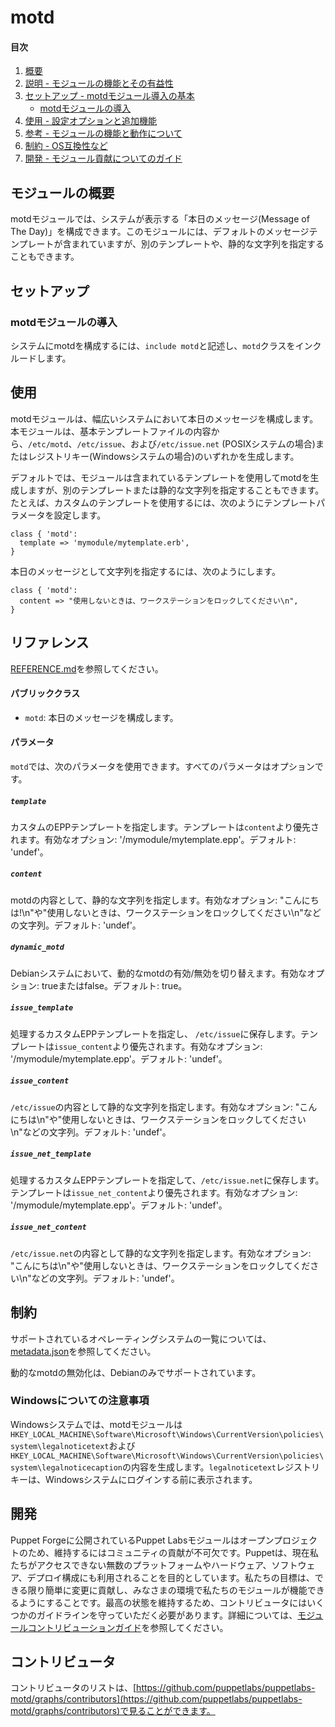# motd

#### 目次

1. [概要](#overview)
2. [説明 - モジュールの機能とその有益性](#module-description)
3. [セットアップ - motdモジュール導入の基本](#setup)
    * [motdモジュールの導入](#beginning-with-the-motd-module)
4. [使用 - 設定オプションと追加機能](#usage)
5. [参考 - モジュールの機能と動作について](#reference)
6. [制約 - OS互換性など](#limitations)
7. [開発 - モジュール貢献についてのガイド](#development)

## モジュールの概要

motdモジュールでは、システムが表示する「本日のメッセージ(Message of The Day)」を構成できます。このモジュールには、デフォルトのメッセージテンプレートが含まれていますが、別のテンプレートや、静的な文字列を指定することもできます。

## セットアップ

### motdモジュールの導入

システムにmotdを構成するには、`include motd`と記述し、`motd`クラスをインクルードします。

## 使用

motdモジュールは、幅広いシステムにおいて本日のメッセージを構成します。本モジュールは、基本テンプレートファイルの内容から、`/etc/motd`、`/etc/issue`、および`/etc/issue.net` (POSIXシステムの場合)またはレジストリキー(Windowsシステムの場合)のいずれかを生成します。

デフォルトでは、モジュールは含まれているテンプレートを使用してmotdを生成しますが、別のテンプレートまたは静的な文字列を指定することもできます。たとえば、カスタムのテンプレートを使用するには、次のようにテンプレートパラメータを設定します。

```puppet
class { 'motd':
  template => 'mymodule/mytemplate.erb',
}
```

本日のメッセージとして文字列を指定するには、次のようにします。

```puppet
class { 'motd':
  content => "使用しないときは、ワークステーションをロックしてください\n",
}
```


## リファレンス
[REFERENCE.md](https://github.com/puppetlabs/puppetlabs-motd/blob/master/REFERENCE.md)を参照してください。

#### パブリッククラス

* `motd`: 本日のメッセージを構成します。

#### パラメータ

`motd`では、次のパラメータを使用できます。すべてのパラメータはオプションです。

##### `template`

カスタムのEPPテンプレートを指定します。テンプレートは`content`より優先されます。有効なオプション:  '/mymodule/mytemplate.epp'。デフォルト: 'undef'。

##### `content`

motdの内容として、静的な文字列を指定します。有効なオプション: "こんにちは!\n"や"使用しないときは、ワークステーションをロックしてください\n"などの文字列。デフォルト: 'undef'。

##### `dynamic_motd`

Debianシステムにおいて、動的なmotdの有効/無効を切り替えます。有効なオプション:  trueまたはfalse。デフォルト: true。

##### `issue_template`

処理するカスタムEPPテンプレートを指定し、 `/etc/issue`に保存します。テンプレートは`issue_content`より優先されます。有効なオプション:  '/mymodule/mytemplate.epp'。デフォルト: 'undef'。

##### `issue_content`

`/etc/issue`の内容として静的な文字列を指定します。有効なオプション: "こんにちは\n"や"使用しないときは、ワークステーションをロックしてください\n"などの文字列。デフォルト: 'undef'。

##### `issue_net_template`

処理するカスタムEPPテンプレートを指定して、`/etc/issue.net`に保存します。テンプレートは`issue_net_content`より優先されます。有効なオプション:  '/mymodule/mytemplate.epp'。デフォルト: 'undef'。

##### `issue_net_content`

`/etc/issue.net`の内容として静的な文字列を指定します。有効なオプション: "こんにちは\n"や"使用しないときは、ワークステーションをロックしてください\n"などの文字列。デフォルト: 'undef'。

## 制約

サポートされているオペレーティングシステムの一覧については、[metadata.json](https://github.com/puppetlabs/puppetlabs-motd/blob/master/metadata.json)を参照してください。

動的なmotdの無効化は、Debianのみでサポートされています。

### Windowsについての注意事項

Windowsシステムでは、motdモジュールは`HKEY_LOCAL_MACHINE\Software\Microsoft\Windows\CurrentVersion\policies\system\legalnoticetext`および`HKEY_LOCAL_MACHINE\Software\Microsoft\Windows\CurrentVersion\policies\system\legalnoticecaption`の内容を生成します。`legalnoticetext`レジストリキーは、Windowsシステムにログインする前に表示されます。

## 開発

Puppet Forgeに公開されているPuppet Labsモジュールはオープンプロジェクトのため、維持するにはコミュニティの貢献が不可欠です。Puppetは、現在私たちがアクセスできない無数のプラットフォームやハードウェア、ソフトウェア、デプロイ構成にも利用されることを目的としています。私たちの目標は、できる限り簡単に変更に貢献し、みなさまの環境で私たちのモジュールが機能できるようにすることです。最高の状態を維持するため、コントリビュータにはいくつかのガイドラインを守っていただく必要があります。詳細については、[モジュールコントリビューションガイド](https://docs.puppetlabs.com/forge/contributing.html)を参照してください。

## コントリビュータ

コントリビュータのリストは、[https://github.com/puppetlabs/puppetlabs-motd/graphs/contributors](https://github.com/puppetlabs/puppetlabs-motd/graphs/contributors)で見ることができます。
